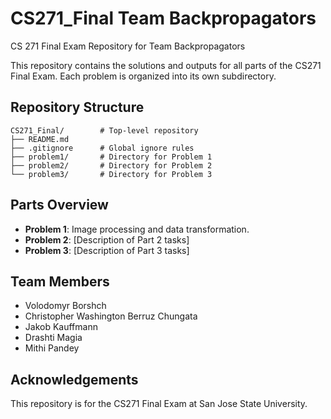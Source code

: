 # CS271_Final Team Backpropagators
CS 271 Final Exam Repository for Team Backpropagators

This repository contains the solutions and outputs for all parts of the CS271 Final Exam. Each problem is organized into its own subdirectory.

## Repository Structure
```
CS271_Final/        # Top-level repository
├── README.md  
├── .gitignore      # Global ignore rules
├── problem1/       # Directory for Problem 1
├── problem2/       # Directory for Problem 2
└── problem3/       # Directory for Problem 3
```
## Parts Overview
- **Problem 1**: Image processing and data transformation.
- **Problem 2**: [Description of Part 2 tasks]
- **Problem 3**: [Description of Part 3 tasks]

## Team Members
- Volodomyr Borshch
- Christopher Washington Berruz Chungata
- Jakob Kauffmann
- Drashti Magia
- Mithi Pandey


## Acknowledgements
This repository is for the CS271 Final Exam at San Jose State University.
